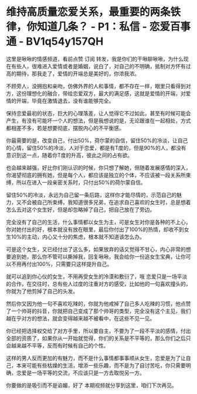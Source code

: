 # 维持高质量恋爱关系，最重要的两条铁律，你知道几条？ - P1：私信 - 恋爱百事通 - BV1q54y157QH

这里是啾啾的情感频道，看前点赞 订阅 转发，我是你们的干啾聊啾啾，为什么现在有些人，很难进入爱情或者是婚姻，说白了，对自己的不明确，抵制对方怀有过高的期待，那我走了，爱情的开端总是美好的，你浓我浓。

不顾旁人，没拥抱和亲吻，仿佛外界的人和事情，都不存在一样，眼里只看得到对方，这份理想化的融合，带给恋爱双方，最大的满足感，这就是爱情的开端，对爱情的开端，毕竟在激情退去，没有谁能够完全。

保持恋爱最初的状态，巨大的心理落差，让人觉得它不过如此，甚至有时候可能会产生，有没有可能坏一个人的想法，但是我想说的是，无论跟谁在一起相处，方式都相差不多，若是想要彻底，摆脱内心的不平衡感。

你最需要的是，改变自己，付出50%，荷尔蒙的自信，留住50%的冷淡，让自己的心情，留住50%的冷淡，人对于恋爱，都是有T度的，但是90%的人，都没有意识到这一点，随着你T度的升高，彼此之间的占有欲。

也会越来越强，好比你们刚认识的时候，你只想了解她，但随着发展感情的深入，你渴望彻底的拥有她，但是每个人，都应该是独立的个体，不应该被一段关系所束缚，所以在进入一段亲密关系时，只付出50%的荷尔蒙自信。

留住50%的冷淡，永远为自己留一条后路，这样你才能尽情的，示范自己的魅力，又不会被自己所束缚，我知道很多兄弟，在追求自己喜欢的女生时，总是想着怎么去对这个女生好，但是却忽略掉了自己，把自己放在了旁边。

完全没有了自己的生活，什么事情都以女生为主，可是女生对你是各种的不上心，你对她付出的好，根本就没有放在眼里，最后你付出了100%的热情，却收不到女生10%的主动，内心又十分的焦虑，根本就不知道该怎么办。

可是这个女生，又已经付出了这么多，如果放弃的话又觉得不甘心，内心非常的想要追到她，那么你不管可以撕掉我，回复啾啾，我会给你一份追女生宝典，让你可以不用再付出100%，只需要只这样提升自己。

就可以追到你心仪的女生，不用再受女生的冷漠和敷衍了，哦 恋爱只是一场平淡的合作，在交往时，总有些人过度的注重对方的感受，比如他的一句喜欢撞头的，你就为了他剪掉了自己的头发。

然后你又因为他一句不喜欢吃辣的，你就为他戒掉了自己多人吃辣的习惯，他点赞了一个帅哥的抖音，你就把自己变成了那个帅哥的类型，完全没有这个主见，我们越在乎对方的想法，就会变得越来越不被看中，在这些不见一见。

你已经把选择权交给了对方手里，所以要自主，不要为了一段不平淡的感情，付出全部的资质了，如果你从一开始就觉得，你们的关系是不平等的，那么你们之后只会越来越不平等，反而有时候有自己的个性。

这样的男人反而更加的有魅力，而不是什么事情都事事顺从女生，恋爱是为了让自己，本来可能有些枯燥的生活，增添一些乐趣，而不是为了自讨苦吃，你只需要明确，恋爱是一场平等的交流，不应该只是一方去取悦另一方。

你要做的是吸引而不是谄媚，好了 本期视频就分享到这里，咱们下次再见。